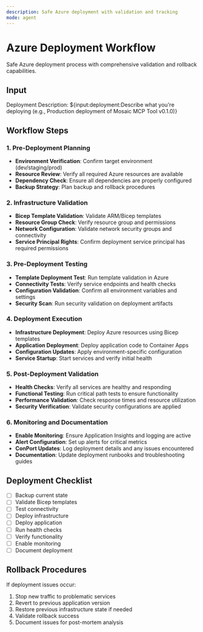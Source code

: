 ```yaml
---
description: Safe Azure deployment with validation and tracking
mode: agent
---
```


# Azure Deployment Workflow

Safe Azure deployment process with comprehensive validation and rollback capabilities.

## Input

Deployment Description: ${input:deployment:Describe what you're deploying (e.g., Production deployment of Mosaic MCP Tool v0.1.0)}

## Workflow Steps

### 1. Pre-Deployment Planning

- **Environment Verification**: Confirm target environment (dev/staging/prod)
- **Resource Review**: Verify all required Azure resources are available
- **Dependency Check**: Ensure all dependencies are properly configured
- **Backup Strategy**: Plan backup and rollback procedures

### 2. Infrastructure Validation

- **Bicep Template Validation**: Validate ARM/Bicep templates
- **Resource Group Check**: Verify resource group and permissions
- **Network Configuration**: Validate network security groups and connectivity
- **Service Principal Rights**: Confirm deployment service principal has required permissions

### 3. Pre-Deployment Testing

- **Template Deployment Test**: Run template validation in Azure
- **Connectivity Tests**: Verify service endpoints and health checks
- **Configuration Validation**: Confirm all environment variables and settings
- **Security Scan**: Run security validation on deployment artifacts

### 4. Deployment Execution

- **Infrastructure Deployment**: Deploy Azure resources using Bicep templates
- **Application Deployment**: Deploy application code to Container Apps
- **Configuration Updates**: Apply environment-specific configuration
- **Service Startup**: Start services and verify initial health

### 5. Post-Deployment Validation

- **Health Checks**: Verify all services are healthy and responding
- **Functional Testing**: Run critical path tests to ensure functionality
- **Performance Validation**: Check response times and resource utilization
- **Security Verification**: Validate security configurations are applied

### 6. Monitoring and Documentation

- **Enable Monitoring**: Ensure Application Insights and logging are active
- **Alert Configuration**: Set up alerts for critical metrics
- **ConPort Updates**: Log deployment details and any issues encountered
- **Documentation**: Update deployment runbooks and troubleshooting guides

## Deployment Checklist

- [ ] Backup current state
- [ ] Validate Bicep templates
- [ ] Test connectivity
- [ ] Deploy infrastructure
- [ ] Deploy application
- [ ] Run health checks
- [ ] Verify functionality
- [ ] Enable monitoring
- [ ] Document deployment

## Rollback Procedures

If deployment issues occur:

1. Stop new traffic to problematic services
2. Revert to previous application version
3. Restore previous infrastructure state if needed
4. Validate rollback success
5. Document issues for post-mortem analysis
